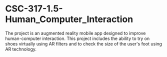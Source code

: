 # CSC-317-1.5-Human_Computer_Interaction
The project is an augmented reality mobile app designed to improve human-computer interaction.  This project includes the ability to try on shoes virtually using AR filters and to check the size of the user's foot using AR technology.
